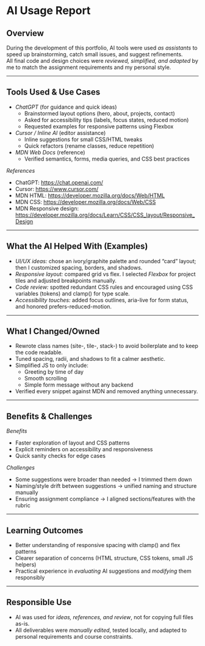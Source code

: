 # AI Usage Report

## Overview
During the development of this portfolio, AI tools were used *as assistants* to speed up brainstorming, catch small issues, and suggest refinements.  
All final code and design choices were *reviewed, simplified, and adapted* by me to match the assignment requirements and my personal style.

---

## Tools Used & Use Cases
- *ChatGPT* (for guidance and quick ideas)  
  - Brainstormed layout options (hero, about, projects, contact)  
  - Asked for accessibility tips (labels, focus states, reduced motion)  
  - Requested examples for responsive patterns using Flexbox
- *Cursor / Inline AI* (editor assistance)  
  - Inline suggestions for small CSS/HTML tweaks  
  - Quick refactors (rename classes, reduce repetition)
- *MDN Web Docs* (reference)  
  - Verified semantics, forms, media queries, and CSS best practices

*References*  
- ChatGPT: https://chat.openai.com/  
- Cursor: https://www.cursor.com/  
- MDN HTML: https://developer.mozilla.org/docs/Web/HTML  
- MDN CSS: https://developer.mozilla.org/docs/Web/CSS  
- MDN Responsive design: https://developer.mozilla.org/docs/Learn/CSS/CSS_layout/Responsive_Design

---

## What the AI Helped With (Examples)
- *UI/UX ideas:* chose an ivory/graphite palette and rounded “card” layout; then I customized spacing, borders, and shadows.  
- *Responsive layout:* compared grid vs flex. I selected *Flexbox* for project tiles and adjusted breakpoints manually.  
- *Code review:* spotted redundant CSS rules and encouraged using CSS variables (tokens) and clamp() for type scale.  
- *Accessibility touches:* added focus outlines, aria-live for form status, and honored prefers-reduced-motion.

---

## What I Changed/Owned
- Rewrote class names (site-, tile-, stack-) to avoid boilerplate and to keep the code readable.  
- Tuned spacing, radii, and shadows to fit a calmer aesthetic.  
- Simplified JS to only include:
  - Greeting by time of day  
  - Smooth scrolling  
  - Simple form message without any backend
- Verified every snippet against MDN and removed anything unnecessary.

---

## Benefits & Challenges
*Benefits*
- Faster exploration of layout and CSS patterns  
- Explicit reminders on accessibility and responsiveness  
- Quick sanity checks for edge cases

*Challenges*
- Some suggestions were broader than needed → I trimmed them down  
- Naming/style drift between suggestions → unified naming and structure manually  
- Ensuring assignment compliance → I aligned sections/features with the rubric

---

## Learning Outcomes
- Better understanding of responsive spacing with clamp() and flex patterns  
- Clearer separation of concerns (HTML structure, CSS tokens, small JS helpers)  
- Practical experience in *evaluating* AI suggestions and *modifying* them responsibly

---

## Responsible Use
- AI was used for *ideas, references, and review*, not for copying full files as-is.  
- All deliverables were *manually edited*, tested locally, and adapted to personal requirements and course constraints.